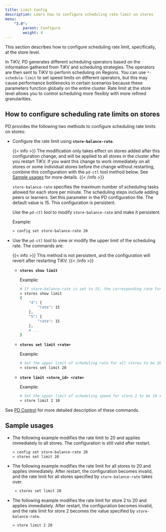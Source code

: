 ```yaml
---
title: Limit Config
description: Learn how to configure scheduling rate limit on stores
menu:
    "3.0":
        parent: Configure
        weight: 4
---
```


This section describes how to configure scheduling rate limit, specifically, at the store level.

In TiKV, PD generates different scheduling operators based on the information gathered from TiKV and scheduling strategies. The operators are then sent to TiKV to perform scheduling on Regions. You can use `*-schedule-limit` to set speed limits on different operators, but this may cause performance bottlenecks in certain scenarios because these parameters function globally on the entire cluster. Rate limit at the store level allows you to control scheduling more flexibly with more refined granularities.

## How to configure scheduling rate limits on stores

PD provides the following two methods to configure scheduling rate limits on stores:

- Configure the rate limit using **`store-balance-rate`**.
    
    {{< info >}}
The modification only takes effect on stores added after this configuration change, and will be applied to all stores in the cluster after you restart TiKV. If you want this change to work immediately on all stores or some individual stores before the change without restarting, combine this configuration with the `pd-ctl` tool method below. See [Sample usages](#sample-usages) for more details.
    {{< /info >}}

    `store-balance-rate` specifies the maximum number of scheduling tasks allowed for each store per minute. The scheduling steps include adding peers or learners. Set this parameter in the PD configuration file. The default value is 15. This configuration is persistent.

    Use the `pd-ctl` tool to modify `store-balance-rate` and make it persistent.

    Example:

    ```bash
    » config set store-balance-rate 20
    ```


- Use the `pd-ctl` tool to view or modify the upper limit of the scheduling rate. The commands are:

    {{< info >}}
This method is not persistent, and the configuration will revert after restarting TiKV.
    {{< /info >}}


    - **`stores show limit`**
        
        Example:

        ```bash
        # If store-balance-rate is set to 15, the corresponding rate for all stores should be 15.
        » stores show limit
        {
            "4": {
                "rate": 15
            },
            "5": {
                "rate": 15
            },
            # ...
        }
        ```
    
    - **`stores set limit <rate>`**

        Example:

        ```bash
        # Set the upper limit of scheduling rate for all stores to be 20 scheduling tasks per minute.
        » stores set limit 20
        ```
    
    - **`store limit <store_id> <rate>`**

        Example:

        ```bash
        # Set the upper limit of scheduling speed for store 2 to be 10 scheduling tasks per minute.
        » store limit 2 10
        ```

See [PD Control](../../reference/tools/pd-ctl/) for more detailed description of these commands.

## Sample usages

- The following example modifies the rate limit to 20 and applies immediately to all stores. The configuration is still valid after restart.

    ```bash
    » config set store-balance-rate 20
    » stores set limit 20
    ```

- The following example modifies the rate limit for all stores to 20 and applies immediately. After restart, the configuration becomes invalid, and the rate limit for all stores specified by `store-balance-rate` takes over.
    
    ```bash
     » stores set limit 20
    ```
    
- The following example modifies the rate limit for store 2 to 20 and applies immediately. After restart, the configuration becomes invalid, and the rate limit for store 2 becomes the value specified by  `store-balance-rate`.

    ```bash
    » store limit 2 20
    ```

